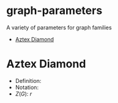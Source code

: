 # graph-parameters
A variety of parameters for graph families

- [Aztex Diamond](#aztex-diamond)

# Aztex Diamond

 - Definition:
 - Notation:
 - $Z(G)$: $r$
